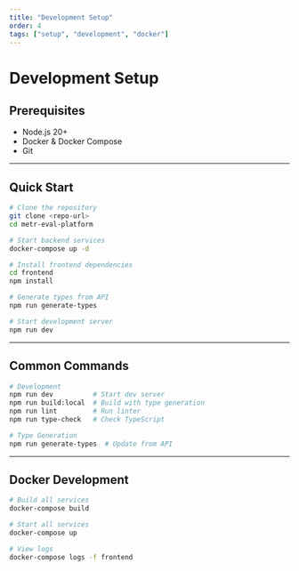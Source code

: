 ```yaml
---
title: "Development Setup"
order: 4
tags: ["setup", "development", "docker"]
---
```


# Development Setup

## Prerequisites

- Node.js 20+
- Docker & Docker Compose
- Git

---

## Quick Start

```bash
# Clone the repository
git clone <repo-url>
cd metr-eval-platform

# Start backend services
docker-compose up -d

# Install frontend dependencies
cd frontend
npm install

# Generate types from API
npm run generate-types

# Start development server
npm run dev
```

---

## Common Commands

```bash
# Development
npm run dev          # Start dev server
npm run build:local  # Build with type generation
npm run lint         # Run linter
npm run type-check   # Check TypeScript

# Type Generation
npm run generate-types  # Update from API
```

---

## Docker Development

```bash
# Build all services
docker-compose build

# Start all services
docker-compose up

# View logs
docker-compose logs -f frontend
```
